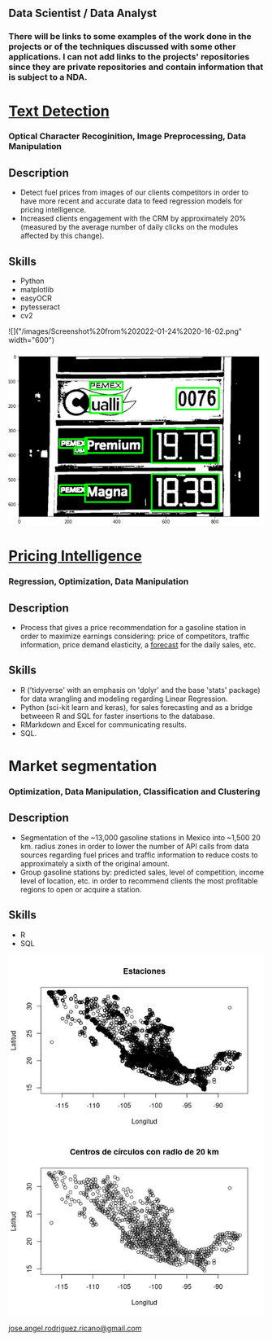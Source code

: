 
## Data Scientist / Data Analyst 

### There will be links to some examples of the work done in the projects or of the techniques discussed with some other applications. I can not add links to the projects' repositories since they are private repositories and contain information that is subject to a NDA.

# [Text Detection](https://github.com/JosARodriguez/jose_portfolio/blob/main/Preprocesamiento.pdf)
### Optical Character Recoginition, Image Preprocessing, Data Manipulation

## Description
* Detect fuel prices from images of our clients competitors in order to have more recent and accurate data to feed regression models for pricing intelligence.
* Increased clients engagement with the CRM by approximately 20% (measured by the average number of daily clicks on the modules affected by this change). 

## Skills

* Python
* matplotlib
* easyOCR
* pytesseract
* cv2


![]("/images/Screenshot%20from%202022-01-24%2020-16-02.png" width="600")


![](/images/Screenshot%20from%202022-01-24%2020-16-36.png)

# [Pricing Intelligence](https://github.com/JosARodriguez/jose_portfolio/blob/gh-pages/pricingIntelligence.pdf)
### Regression, Optimization, Data Manipulation

## Description 
* Process that gives a price recommendation for a gasoline station in order to maximize earnings considering: price of competitors, traffic information, price demand elasticity, a [forecast](https://github.com/JosARodriguez/jose_portfolio/blob/gh-pages/Forecast.ipynb) for the daily sales, etc. 

## Skills

* R ('tidyverse' with an emphasis on 'dplyr' and the base 'stats' package) for data wrangling and modeling regarding Linear Regression.
* Python (sci-kit learn and keras), for sales forecasting and as a bridge betweeen R and SQL for faster insertions to the database.
* RMarkdown and Excel for communicating results.
* SQL.

# Market segmentation
### Optimization, Data Manipulation, Classification and Clustering


## Description

* Segmentation of the ~13,000 gasoline stations in Mexico into ~1,500 20 km. radius zones in order to lower the number of API calls from data sources regarding fuel prices and traffic information to reduce costs to approximately a sixth of the original amount.
* Group gasoline stations by: predicted sales, level of competition, income level of location, etc. in order to recommend clients the most profitable regions to open or acquire a station.

## Skills

* R
* SQL

![](/images/indewx.jpeg)
![](/images/index.jpeg)

jose.angel.rodriguez.ricano@gmail.com
